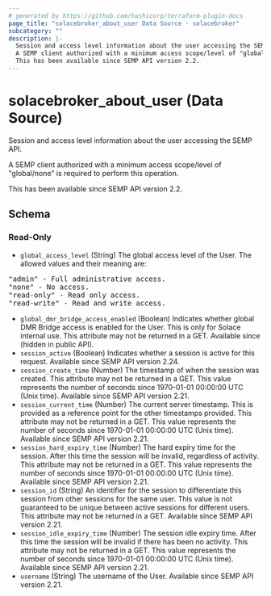 ```yaml
---
# generated by https://github.com/hashicorp/terraform-plugin-docs
page_title: "solacebroker_about_user Data Source - solacebroker"
subcategory: ""
description: |-
  Session and access level information about the user accessing the SEMP API.
  A SEMP client authorized with a minimum access scope/level of "global/none" is required to perform this operation.
  This has been available since SEMP API version 2.2.
---
```


# solacebroker_about_user (Data Source)

Session and access level information about the user accessing the SEMP API.



A SEMP client authorized with a minimum access scope/level of "global/none" is required to perform this operation.

This has been available since SEMP API version 2.2.



<!-- schema generated by tfplugindocs -->
## Schema

### Read-Only

- `global_access_level` (String) The global access level of the User. The allowed values and their meaning are:

<pre>
"admin" - Full administrative access.
"none" - No access.
"read-only" - Read only access.
"read-write" - Read and write access.
</pre>
- `global_dmr_bridge_access_enabled` (Boolean) Indicates whether global DMR Bridge access is enabled for the User. This is only for Solace internal use. This attribute may not be returned in a GET. Available since (hidden in public API).
- `session_active` (Boolean) Indicates whether a session is active for this request. Available since SEMP API version 2.24.
- `session_create_time` (Number) The timestamp of when the session was created. This attribute may not be returned in a GET. This value represents the number of seconds since 1970-01-01 00:00:00 UTC (Unix time). Available since SEMP API version 2.21.
- `session_current_time` (Number) The current server timestamp. This is provided as a reference point for the other timestamps provided. This attribute may not be returned in a GET. This value represents the number of seconds since 1970-01-01 00:00:00 UTC (Unix time). Available since SEMP API version 2.21.
- `session_hard_expiry_time` (Number) The hard expiry time for the session. After this time the session will be invalid, regardless of activity. This attribute may not be returned in a GET. This value represents the number of seconds since 1970-01-01 00:00:00 UTC (Unix time). Available since SEMP API version 2.21.
- `session_id` (String) An identifier for the session to differentiate this session from other sessions for the same user. This value is not guaranteed to be unique between active sessions for different users. This attribute may not be returned in a GET. Available since SEMP API version 2.21.
- `session_idle_expiry_time` (Number) The session idle expiry time. After this time the session will be invalid if there has been no activity. This attribute may not be returned in a GET. This value represents the number of seconds since 1970-01-01 00:00:00 UTC (Unix time). Available since SEMP API version 2.21.
- `username` (String) The username of the User. Available since SEMP API version 2.21.
